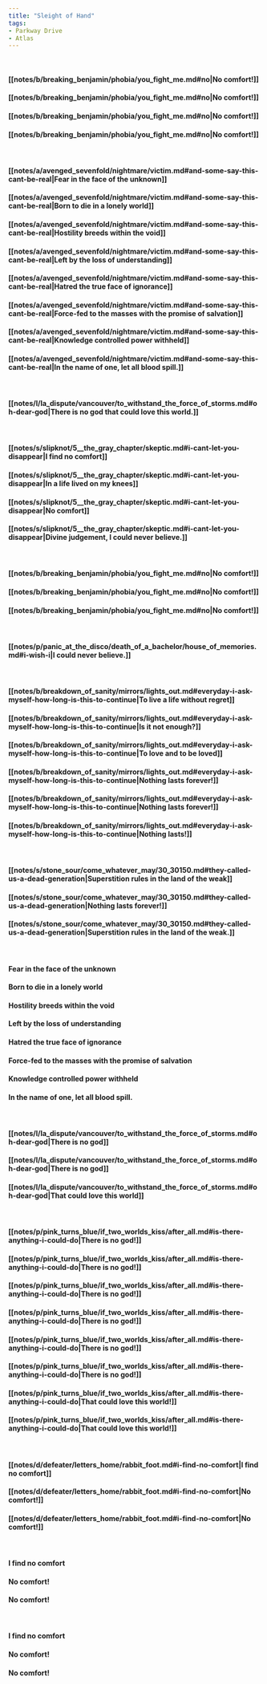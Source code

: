 ```yaml
---
title: "Sleight of Hand"
tags:
- Parkway Drive
- Atlas
---
```

&nbsp;
#### [[notes/b/breaking_benjamin/phobia/you_fight_me.md#no|No comfort!]]
#### [[notes/b/breaking_benjamin/phobia/you_fight_me.md#no|No comfort!]]
#### [[notes/b/breaking_benjamin/phobia/you_fight_me.md#no|No comfort!]]
#### [[notes/b/breaking_benjamin/phobia/you_fight_me.md#no|No comfort!]]
&nbsp;
#### [[notes/a/avenged_sevenfold/nightmare/victim.md#and-some-say-this-cant-be-real|Fear in the face of the unknown]]
#### [[notes/a/avenged_sevenfold/nightmare/victim.md#and-some-say-this-cant-be-real|Born to die in a lonely world]]
#### [[notes/a/avenged_sevenfold/nightmare/victim.md#and-some-say-this-cant-be-real|Hostility breeds within the void]]
#### [[notes/a/avenged_sevenfold/nightmare/victim.md#and-some-say-this-cant-be-real|Left by the loss of understanding]]
#### [[notes/a/avenged_sevenfold/nightmare/victim.md#and-some-say-this-cant-be-real|Hatred the true face of ignorance]]
#### [[notes/a/avenged_sevenfold/nightmare/victim.md#and-some-say-this-cant-be-real|Force-fed to the masses with the promise of salvation]]
#### [[notes/a/avenged_sevenfold/nightmare/victim.md#and-some-say-this-cant-be-real|Knowledge controlled power withheld]]
#### [[notes/a/avenged_sevenfold/nightmare/victim.md#and-some-say-this-cant-be-real|In the name of one, let all blood spill.]]
&nbsp;
#### [[notes/l/la_dispute/vancouver/to_withstand_the_force_of_storms.md#oh-dear-god|There is no god that could love this world.]]
&nbsp;
#### [[notes/s/slipknot/5__the_gray_chapter/skeptic.md#i-cant-let-you-disappear|I find no comfort]]
#### [[notes/s/slipknot/5__the_gray_chapter/skeptic.md#i-cant-let-you-disappear|In a life lived on my knees]]
#### [[notes/s/slipknot/5__the_gray_chapter/skeptic.md#i-cant-let-you-disappear|No comfort]]
#### [[notes/s/slipknot/5__the_gray_chapter/skeptic.md#i-cant-let-you-disappear|Divine judgement, I could never believe.]]
&nbsp;
#### [[notes/b/breaking_benjamin/phobia/you_fight_me.md#no|No comfort!]]
#### [[notes/b/breaking_benjamin/phobia/you_fight_me.md#no|No comfort!]]
#### [[notes/b/breaking_benjamin/phobia/you_fight_me.md#no|No comfort!]]
&nbsp;
#### [[notes/p/panic_at_the_disco/death_of_a_bachelor/house_of_memories.md#i-wish-i|I could never believe.]]
&nbsp;
#### [[notes/b/breakdown_of_sanity/mirrors/lights_out.md#everyday-i-ask-myself-how-long-is-this-to-continue|To live a life without regret]]
#### [[notes/b/breakdown_of_sanity/mirrors/lights_out.md#everyday-i-ask-myself-how-long-is-this-to-continue|Is it not enough?]]
#### [[notes/b/breakdown_of_sanity/mirrors/lights_out.md#everyday-i-ask-myself-how-long-is-this-to-continue|To love and to be loved]]
#### [[notes/b/breakdown_of_sanity/mirrors/lights_out.md#everyday-i-ask-myself-how-long-is-this-to-continue|Nothing lasts forever!]]
#### [[notes/b/breakdown_of_sanity/mirrors/lights_out.md#everyday-i-ask-myself-how-long-is-this-to-continue|Nothing lasts forever!]]
#### [[notes/b/breakdown_of_sanity/mirrors/lights_out.md#everyday-i-ask-myself-how-long-is-this-to-continue|Nothing lasts!]]
&nbsp;
#### [[notes/s/stone_sour/come_whatever_may/30_30150.md#they-called-us-a-dead-generation|Superstition rules in the land of the weak]]
#### [[notes/s/stone_sour/come_whatever_may/30_30150.md#they-called-us-a-dead-generation|Nothing lasts forever!]]
#### [[notes/s/stone_sour/come_whatever_may/30_30150.md#they-called-us-a-dead-generation|Superstition rules in the land of the weak.]]
&nbsp;
#### Fear in the face of the unknown
#### Born to die in a lonely world
#### Hostility breeds within the void
#### Left by the loss of understanding
#### Hatred the true face of ignorance
#### Force-fed to the masses with the promise of salvation
#### Knowledge controlled power withheld
#### In the name of one, let all blood spill.
&nbsp;
#### [[notes/l/la_dispute/vancouver/to_withstand_the_force_of_storms.md#oh-dear-god|There is no god]]
#### [[notes/l/la_dispute/vancouver/to_withstand_the_force_of_storms.md#oh-dear-god|There is no god]]
#### [[notes/l/la_dispute/vancouver/to_withstand_the_force_of_storms.md#oh-dear-god|That could love this world]]
&nbsp;
#### [[notes/p/pink_turns_blue/if_two_worlds_kiss/after_all.md#is-there-anything-i-could-do|There is no god!]]
#### [[notes/p/pink_turns_blue/if_two_worlds_kiss/after_all.md#is-there-anything-i-could-do|There is no god!]]
#### [[notes/p/pink_turns_blue/if_two_worlds_kiss/after_all.md#is-there-anything-i-could-do|There is no god!]]
#### [[notes/p/pink_turns_blue/if_two_worlds_kiss/after_all.md#is-there-anything-i-could-do|There is no god!]]
#### [[notes/p/pink_turns_blue/if_two_worlds_kiss/after_all.md#is-there-anything-i-could-do|There is no god!]]
#### [[notes/p/pink_turns_blue/if_two_worlds_kiss/after_all.md#is-there-anything-i-could-do|There is no god!]]
#### [[notes/p/pink_turns_blue/if_two_worlds_kiss/after_all.md#is-there-anything-i-could-do|That could love this world!]]
#### [[notes/p/pink_turns_blue/if_two_worlds_kiss/after_all.md#is-there-anything-i-could-do|That could love this world!]]
&nbsp;
#### [[notes/d/defeater/letters_home/rabbit_foot.md#i-find-no-comfort|I find no comfort]]
#### [[notes/d/defeater/letters_home/rabbit_foot.md#i-find-no-comfort|No comfort!]]
#### [[notes/d/defeater/letters_home/rabbit_foot.md#i-find-no-comfort|No comfort!]]
&nbsp;
#### I find no comfort
#### No comfort!
#### No comfort!
&nbsp;
#### I find no comfort
#### No comfort!
#### No comfort!
